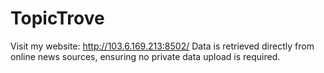# TopicTrove

Visit my website: http://103.6.169.213:8502/ Data is retrieved directly from online news sources, ensuring no private data upload is required. 
